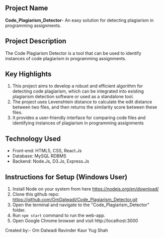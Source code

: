 ## Project Name
 **Code_Plagiarism_Detector**- An easy solution for detecting plagiarism in programming assignments.

## Project Description
The Code Plagiarism Detector is a tool that can be used to identify instances of code plagiarism in programming assignments.

## Key Highlights 
1. This project aims to develop a robust and efficient algorithm for detecting code plagiarism, which can be integrated into existing
plagiarism detection software or used as a standalone tool.
2. The project uses Levenshtein distance to calculate the edit distance between two files, and then returns the similarity score between these files.
3. It provides a user-friendly interface for comparing code files and identifying instances of plagiarism in programming assignments

## Technology Used
- Front-end: HTML5, CSS, React.Js
- Database: MySQL RDBMS
- Backend: Node.Js, D3.Js, Express.Js

## Instructions for Setup (Windows User)
1. Install Node on your system from here https://nodejs.org/en/download/
2. Clone this github repo: https://github.com/OmDalwadi/Code_Plagiarism_Detector.git
3. Open the terminal and navigate to the "Code_Plagiarism_Detector" folder.
4. Run `npm start` command to run the web-app.
5. Open Google Chrome browser and visit http://localhost:3000 


Created by:-
          Om Dalwadi
          Ravinder Kaur
          Yug Shah
